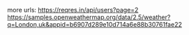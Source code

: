 more urls:
https://reqres.in/api/users?page=2
https://samples.openweathermap.org/data/2.5/weather?q=London,uk&appid=b6907d289e10d714a6e88b30761fae22
